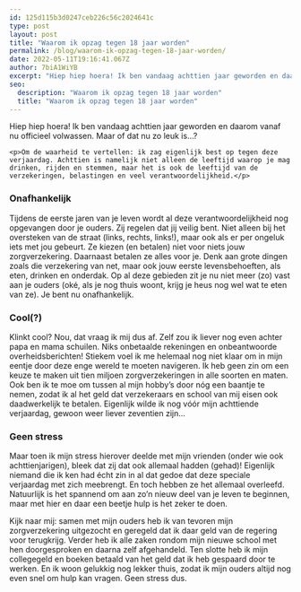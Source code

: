 ```yaml
---
id: 125d115b3d0247ceb226c56c2024641c
type: post
layout: post
title: "Waarom ik opzag tegen 18 jaar worden"
permalink: /blog/waarom-ik-opzag-tegen-18-jaar-worden/
date: 2022-05-11T19:16:41.067Z
author: 7biA1WiYB
excerpt: "Hiep hiep hoera! Ik ben vandaag achttien jaar geworden en daarom vanaf nu officieel volwassen. Maar of dat nu zo leuk is...?  "
seo:
  description: "Waarom ik opzag tegen 18 jaar worden"
  title: "Waarom ik opzag tegen 18 jaar worden"
---
```

Hiep hiep hoera! Ik ben vandaag achttien jaar geworden en daarom vanaf nu officieel volwassen. Maar of dat nu zo leuk is...?  

    <p>Om de waarheid te vertellen: ik zag eigenlijk best op tegen deze verjaardag. Achttien is namelijk niet alleen de leeftijd waarop je mag drinken, rijden en stemmen, maar het is ook de leeftijd van de verzekeringen, belastingen en veel verantwoordelijkheid.</p>
<h3>Onafhankelijk</h3>
<p>Tijdens de eerste jaren van je leven wordt al deze verantwoordelijkheid nog opgevangen door je ouders. Zij regelen dat jij veilig bent. Niet alleen bij het oversteken van de straat (links, rechts, links!), maar ook als er per ongeluk iets met jou gebeurt. Ze kiezen (en betalen) niet voor niets jouw zorgverzekering. Daarnaast betalen ze alles voor je. Denk aan grote dingen zoals die verzekering van net, maar ook jouw eerste levensbehoeften, als eten, drinken en onderdak. Op al deze gebieden zit je nu niet meer (zo) vast aan je ouders (oké, als je nog thuis woont, krijg je heus nog wel wat te eten van ze). Je bent nu onafhankelijk.</p>
<h3>Cool(?)</h3>
<p>Klinkt cool? Nou, dat vraag ik mij dus af. Zelf zou ik liever nog even achter papa en mama schuilen. Niks onbetaalde rekeningen en onbeantwoorde overheidsberichten! Stiekem voel ik me helemaal nog niet klaar om in mijn eentje door deze enge wereld te moeten navigeren. Ik heb geen zin om een keuze te maken uit tien miljoen zorgverzekeringen in alle soorten en maten. Ook ben ik te moe om tussen al mijn hobby’s door nóg een baantje te nemen, zodat ik al het geld dat verzekeraars en school van mij eisen ook daadwerkelijk te betalen. Eigenlijk wilde ik nog vóór mijn achttiende verjaardag, gewoon weer liever zeventien zijn...</p>
<h3>Geen stress</h3>
<p>Maar toen ik mijn stress hierover deelde met mijn vrienden (onder wie ook achttienjarigen), bleek dat zij dat ook allemaal hadden (gehad)! Eigenlijk niemand die ik ken had écht zin in al dat gedoe dat deze speciale verjaardag met zich meebrengt. En toch hebben ze het allemaal overleefd. Natuurlijk is het spannend om aan zo’n nieuw deel van je leven te beginnen, maar met hier en daar een beetje hulp is het zeker te doen.</p>
<p>Kijk naar mij: samen met mijn ouders heb ik van tevoren mijn zorgverzekering uitgezocht en geregeld dat ik daar geld van de regering voor terugkrijg. Verder heb ik alle zaken rondom mijn nieuwe school met hen doorgesproken en daarna zelf afgehandeld. Ten slotte heb ik mijn collegegeld en boeken betaald van het geld dat ik heb gespaard door te werken. En ik woon gelukkig nog lekker thuis, zodat ik mijn ouders altijd nog even snel om hulp kan vragen. Geen stress dus.</p>  

